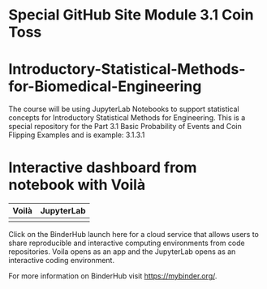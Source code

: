 # Special GitHub Site Module 3.1 Coin Toss
# Introductory-Statistical-Methods-for-Biomedical-Engineering

The course will be using JupyterLab Notebooks to support statistical concepts for Introductory Statistical Methods for Engineering. This is a special repository for the Part 3.1 Basic Probability of Events and Coin Flipping Examples and is example: 3.1.3.1

# Interactive dashboard from notebook with Voilà

| Voilà | JupyterLab |
| :-----------------------: | :---------------------: |
|   |   |

Click on the BinderHub launch here for a cloud service that allows users to share reproducible and interactive computing environments from code repositories.  Voila opens as an app and the JupyterLab opens as an interactive coding environment.


For more information on BinderHub visit https://mybinder.org/.

